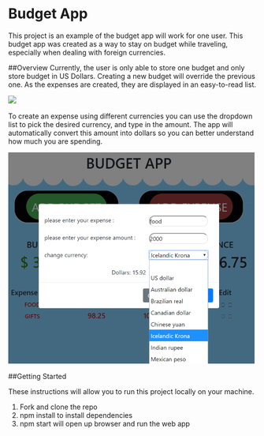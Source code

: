 # Budget App

This project is an example of the budget app will work for one user. This budget app was created as a way to stay on budget while traveling, especially when dealing with foreign currencies. 




##Overview
Currently, the user is only able to store one budget and only store budget in US Dollars.  Creating a new budget will override the previous one. As the expenses are created, they are displayed in an easy-to-read list.

<img src="images/BudgetAppScreeShot2.png" />

To create an expense using different currencies you can use the dropdown list to pick the desired currency, and type in the amount. The app will automatically convert this amount into dollars so you can better understand how much you are spending.

<img src="images/conversionScreenShot2.png" />

##Getting Started

These instructions will allow you to run this project locally on your machine.

1. Fork and clone the repo
1. npm install to install dependencies
1. npm start will open up browser and run the web app

